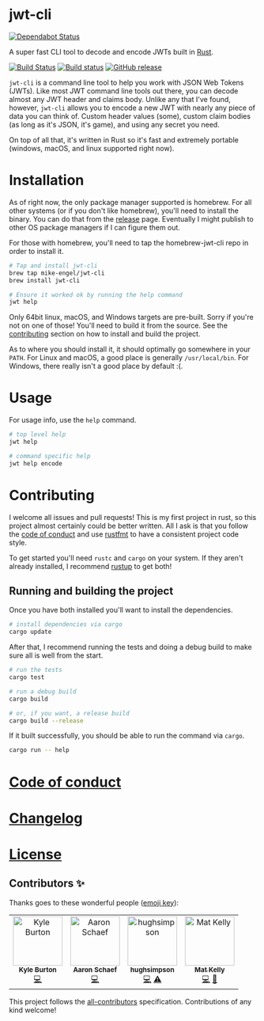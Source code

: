 # jwt-cli

[![Dependabot Status](https://api.dependabot.com/badges/status?host=github&repo=mike-engel/jwt-cli)](https://dependabot.com)

A super fast CLI tool to decode and encode JWTs built in [Rust](https://rust-lang.org).

[![Build Status](https://travis-ci.org/mike-engel/jwt-cli.svg?branch=master)](https://travis-ci.org/mike-engel/jwt-cli)
[![Build status](https://ci.appveyor.com/api/projects/status/9p1lqbo8cmhixdns/branch/master?svg=true)](https://ci.appveyor.com/project/mike-engel/jwt-cli/branch/master)
[![GitHub release](https://img.shields.io/github/tag/mike-engel/jwt-cli.svg)]()

`jwt-cli` is a command line tool to help you work with JSON Web Tokens (JWTs). Like most JWT command line tools out there, you can decode almost any JWT header and claims body. Unlike any that I've found, however, `jwt-cli` allows you to encode a new JWT with nearly any piece of data you can think of. Custom header values (some), custom claim bodies (as long as it's JSON, it's game), and using any secret you need.

On top of all that, it's written in Rust so it's fast and extremely portable (windows, macOS, and linux supported right now).

# Installation

As of right now, the only package manager supported is homebrew. For all other systems (or if you don't like homebrew), you'll need to install the binary. You can do that from the [release](https://github.com/mike-engel/jwt-cli/releases) page. Eventually I might publish to other OS package managers if I can figure them out.

For those with homebrew, you'll need to tap the homebrew-jwt-cli repo in order to install it.

```sh
# Tap and install jwt-cli
brew tap mike-engel/jwt-cli
brew install jwt-cli

# Ensure it worked ok by running the help command
jwt help
```

Only 64bit linux, macOS, and Windows targets are pre-built. Sorry if you're not on one of those! You'll need to build it from the source. See the [contributing](#contributing) section on how to install and build the project.

As to where you should install it, it should optimally go somewhere in your `PATH`. For Linux and macOS, a good place is generally `/usr/local/bin`. For Windows, there really isn't a good place by default :(.

# Usage

For usage info, use the `help` command.

```sh
# top level help
jwt help

# command specific help
jwt help encode
```

# Contributing

I welcome all issues and pull requests! This is my first project in rust, so this project almost certainly could be better written. All I ask is that you follow the [code of conduct](code_of_conduct.md) and use [rustfmt](https://github.com/rust-lang-nursery/rustfmt) to have a consistent project code style.

To get started you'll need `rustc` and `cargo` on your system. If they aren't already installed, I recommend [rustup](https://rustup.rs) to get both!

## Running and building the project

Once you have both installed you'll want to install the dependencies.

```sh
# install dependencies via cargo
cargo update
```

After that, I recommend running the tests and doing a debug build to make sure all is well from the start.

```sh
# run the tests
cargo test

# run a debug build
cargo build

# or, if you want, a release build
cargo build --release
```

If it built successfully, you should be able to run the command via `cargo`.

```sh
cargo run -- help
```

# [Code of conduct](code_of_conduct.md)

# [Changelog](CHANGELOG.md)

# [License](LICENSE.md)

## Contributors ✨

Thanks goes to these wonderful people ([emoji key](https://allcontributors.org/docs/en/emoji-key)):

<!-- ALL-CONTRIBUTORS-LIST:START - Do not remove or modify this section -->
<!-- prettier-ignore -->
<table>
  <tr>
    <td align="center"><a href="http://asymmetrical-view.com/"><img src="https://avatars0.githubusercontent.com/u/69799?v=4" width="100px;" alt="Kyle Burton"/><br /><sub><b>Kyle Burton</b></sub></a><br /><a href="https://github.com/mike-engel/jwt-cli/commits?author=kyleburton" title="Code">💻</a></td>
    <td align="center"><a href="https://github.com/atschaef"><img src="https://avatars2.githubusercontent.com/u/6707250?v=4" width="100px;" alt="Aaron Schaef"/><br /><sub><b>Aaron Schaef</b></sub></a><br /><a href="https://github.com/mike-engel/jwt-cli/commits?author=atschaef" title="Code">💻</a></td>
    <td align="center"><a href="https://github.com/hughsimpson"><img src="https://avatars2.githubusercontent.com/u/2494489?v=4" width="100px;" alt="hughsimpson"/><br /><sub><b>hughsimpson</b></sub></a><br /><a href="https://github.com/mike-engel/jwt-cli/commits?author=hughsimpson" title="Code">💻</a> <a href="https://github.com/mike-engel/jwt-cli/commits?author=hughsimpson" title="Tests">⚠️</a></td>
    <td align="center"><a href="http://matkelly.com"><img src="https://avatars0.githubusercontent.com/u/2514780?v=4" width="100px;" alt="Mat Kelly"/><br /><sub><b>Mat Kelly</b></sub></a><br /><a href="https://github.com/mike-engel/jwt-cli/commits?author=machawk1" title="Code">💻</a> <a href="https://github.com/mike-engel/jwt-cli/issues?q=author%3Amachawk1" title="Bug reports">🐛</a></td>
  </tr>
</table>

<!-- ALL-CONTRIBUTORS-LIST:END -->

This project follows the [all-contributors](https://github.com/all-contributors/all-contributors) specification. Contributions of any kind welcome!